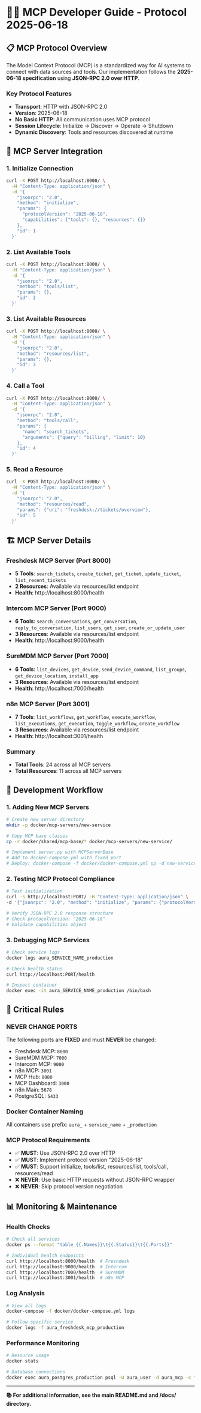 # 🧑‍💻 MCP Developer Guide - Protocol 2025-06-18

## 📋 **MCP Protocol Overview**

The Model Context Protocol (MCP) is a standardized way for AI systems to connect with data sources and tools. Our implementation follows the **2025-06-18 specification** using **JSON-RPC 2.0 over HTTP**.

### **Key Protocol Features**
- **Transport**: HTTP with JSON-RPC 2.0 
- **Version**: 2025-06-18
- **No Basic HTTP**: All communication uses MCP protocol
- **Session Lifecycle**: Initialize → Discover → Operate → Shutdown
- **Dynamic Discovery**: Tools and resources discovered at runtime

## 🔌 **MCP Server Integration**

### **1. Initialize Connection**
```bash
curl -X POST http://localhost:8000/ \
  -H "Content-Type: application/json" \
  -d '{
    "jsonrpc": "2.0",
    "method": "initialize", 
    "params": {
      "protocolVersion": "2025-06-18",
      "capabilities": {"tools": {}, "resources": {}}
    },
    "id": 1
  }'
```

### **2. List Available Tools**
```bash
curl -X POST http://localhost:8000/ \
  -H "Content-Type: application/json" \
  -d '{
    "jsonrpc": "2.0",
    "method": "tools/list",
    "params": {},
    "id": 2
  }'
```

### **3. List Available Resources**
```bash
curl -X POST http://localhost:8000/ \
  -H "Content-Type: application/json" \
  -d '{
    "jsonrpc": "2.0",
    "method": "resources/list", 
    "params": {},
    "id": 3
  }'
```

### **4. Call a Tool**
```bash
curl -X POST http://localhost:8000/ \
  -H "Content-Type: application/json" \
  -d '{
    "jsonrpc": "2.0",
    "method": "tools/call",
    "params": {
      "name": "search_tickets",
      "arguments": {"query": "billing", "limit": 10}
    },
    "id": 4
  }'
```

### **5. Read a Resource**
```bash
curl -X POST http://localhost:8000/ \
  -H "Content-Type: application/json" \
  -d '{
    "jsonrpc": "2.0", 
    "method": "resources/read",
    "params": {"uri": "freshdesk://tickets/overview"},
    "id": 5
  }'
```

## 🏗️ **MCP Server Details**

### **Freshdesk MCP Server (Port 8000)**
- **5 Tools**: `search_tickets`, `create_ticket`, `get_ticket`, `update_ticket`, `list_recent_tickets`
- **2 Resources**: Available via resources/list endpoint
- **Health**: http://localhost:8000/health

### **Intercom MCP Server (Port 9000)**  
- **6 Tools**: `search_conversations`, `get_conversation`, `reply_to_conversation`, `list_users`, `get_user`, `create_or_update_user`
- **3 Resources**: Available via resources/list endpoint
- **Health**: http://localhost:9000/health

### **SureMDM MCP Server (Port 7000)**
- **6 Tools**: `list_devices`, `get_device`, `send_device_command`, `list_groups`, `get_device_location`, `install_app`
- **3 Resources**: Available via resources/list endpoint
- **Health**: http://localhost:7000/health

### **n8n MCP Server (Port 3001)**
- **7 Tools**: `list_workflows`, `get_workflow`, `execute_workflow`, `list_executions`, `get_execution`, `toggle_workflow`, `create_workflow`
- **3 Resources**: Available via resources/list endpoint
- **Health**: http://localhost:3001/health

### **Summary**
- **Total Tools**: 24 across all MCP servers
- **Total Resources**: 11 across all MCP servers

## 🔧 **Development Workflow**

### **1. Adding New MCP Servers**
```bash
# Create new server directory
mkdir -p docker/mcp-servers/new-service

# Copy MCP base classes
cp -r docker/shared/mcp-base/* docker/mcp-servers/new-service/

# Implement server.py with MCPServerBase
# Add to docker-compose.yml with fixed port
# Deploy: docker-compose -f docker/docker-compose.yml up -d new-service
```

### **2. Testing MCP Protocol Compliance**
```bash
# Test initialization
curl -s http://localhost:PORT/ -H "Content-Type: application/json" \
-d '{"jsonrpc": "2.0", "method": "initialize", "params": {"protocolVersion": "2025-06-18", "capabilities": {"tools": {}, "resources": {}}}, "id": 1}'

# Verify JSON-RPC 2.0 response structure
# Check protocolVersion: "2025-06-18"
# Validate capabilities object
```

### **3. Debugging MCP Services**
```bash
# Check service logs
docker logs aura_SERVICE_NAME_production

# Check health status  
curl http://localhost:PORT/health

# Inspect container
docker exec -it aura_SERVICE_NAME_production /bin/bash
```

## 🚨 **Critical Rules**

### **NEVER CHANGE PORTS**
The following ports are **FIXED** and must **NEVER** be changed:
- Freshdesk MCP: `8000`
- SureMDM MCP: `7000` 
- Intercom MCP: `9000`
- n8n MCP: `3001`
- MCP Hub: `8080`
- MCP Dashboard: `3000`
- n8n Main: `5678`
- PostgreSQL: `5433`

### **Docker Container Naming**
All containers use prefix: `aura_` + `service_name` + `_production`

### **MCP Protocol Requirements**
- ✅ **MUST**: Use JSON-RPC 2.0 over HTTP
- ✅ **MUST**: Implement protocol version "2025-06-18"
- ✅ **MUST**: Support initialize, tools/list, resources/list, tools/call, resources/read
- ❌ **NEVER**: Use basic HTTP requests without JSON-RPC wrapper
- ❌ **NEVER**: Skip protocol version negotiation

## 📊 **Monitoring & Maintenance**

### **Health Checks**
```bash
# Check all services
docker ps --format "table {{.Names}}\t{{.Status}}\t{{.Ports}}"

# Individual health endpoints
curl http://localhost:8000/health  # Freshdesk
curl http://localhost:9000/health  # Intercom  
curl http://localhost:7000/health  # SureMDM
curl http://localhost:3001/health  # n8n MCP
```

### **Log Analysis**
```bash
# View all logs
docker-compose -f docker/docker-compose.yml logs

# Follow specific service
docker logs -f aura_freshdesk_mcp_production
```

### **Performance Monitoring**
```bash
# Resource usage
docker stats

# Database connections
docker exec aura_postgres_production psql -U aura_user -d aura_mcp -c "SELECT * FROM pg_stat_activity;"
```

---

**📚 For additional information, see the main README.md and /docs/ directory.**
